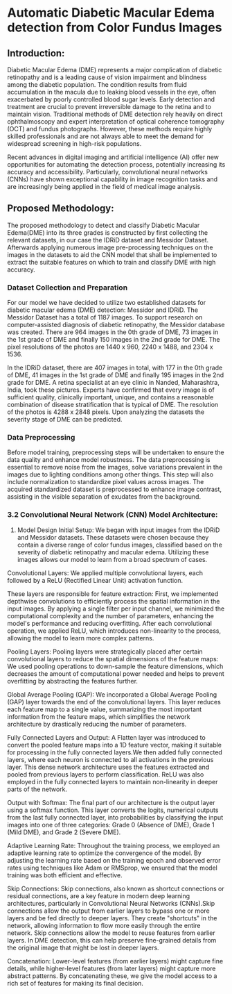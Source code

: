 # Automatic Diabetic Macular Edema detection from Color Fundus Images

## Introduction:
Diabetic Macular Edema (DME) represents a major complication of diabetic retinopathy and is a leading cause of vision impairment and blindness among the diabetic population. 
The condition results from fluid accumulation in the macula due to leaking blood vessels in the eye, often exacerbated by poorly controlled blood sugar levels. 
Early detection and treatment are crucial to prevent irreversible damage to the retina and to maintain vision. Traditional methods of DME detection rely heavily on direct ophthalmoscopy and expert interpretation of optical coherence tomography (OCT) and fundus photographs. However, these methods require highly skilled professionals and are not always able to meet the demand for widespread screening in high-risk populations.

Recent advances in digital imaging and artificial intelligence (AI) offer new opportunities for automating the detection process, potentially increasing its accuracy and accessibility. Particularly, convolutional neural networks (CNNs) have shown exceptional capability in image recognition tasks and are increasingly being applied in the field of medical image analysis. 

## Proposed Methodology:
The proposed methodology to detect and classify Diabetic Macular Edema(DME) into its three grades is constructed by first collecting the relevant datasets, in our case the IDRiD dataset and Messidor Dataset. Afterwards applying numerous image pre-processing techniques on the images in the datasets to aid the CNN model that shall be implemented to extract the suitable features on which to train and classify DME with high accuracy.

### Dataset Collection and Preparation
For our model we have decided to utilize two established datasets for diabetic macular edema (DME) detection: Messidor and IDRiD. 
The Messidor Dataset has a total of 1187 images. To support research on computer-assisted diagnosis of diabetic retinopathy, the Messidor database was created. 
There are 964 images in the 0th grade of DME, 73 images in the 1st grade of DME and finally 150 images in the 2nd grade for DME. 
The pixel resolutions of the photos are 1440 x 960, 2240 x 1488, and 2304 x 1536.

In the IDRiD dataset, there are 407 images in total, with 177 in the 0th grade of DME, 41 images in the 1st grade of DME and finally 195 images in the 2nd grade for DME.
A retina specialist at an eye clinic in Nanded, Maharashtra, India, took these pictures. 
Experts have confirmed that every image is of sufficient quality, clinically important, unique, and contains a reasonable combination of disease stratification that is typical of DME. The resolution of the photos is 4288 x 2848 pixels. 
Upon analyzing the datasets the severity stage of DME can be predicted.

### Data Preprocessing
Before model training, preprocessing steps will be undertaken to ensure the data quality and enhance model robustness. The data preprocessing is essential to remove noise from the images, solve variations prevalent in the images due to lighting conditions among other things. This step will also include normalization to standardize pixel values across images. 
The acquired standardized dataset is preprocessed to enhance image contrast, assisting in the visible separation of exudates from the background.

### 3.2 Convolutional Neural Network (CNN) Model Architecture:
1. Model Design
Initial Setup: We began with input images from the IDRiD and Messidor datasets. 
These datasets were chosen because they contain a diverse range of color fundus images, classified based on the severity of diabetic retinopathy and macular edema. Utilizing these images allows our model to learn from a broad spectrum of cases.

Convolutional Layers: We applied multiple convolutional layers, each followed by a ReLU (Rectified Linear Unit) activation function. 

These layers are responsible for feature extraction:
First, we implemented depthwise convolutions to efficiently process the spatial information in the input images. By applying a single filter per input channel, we minimized the computational complexity and the number of parameters, enhancing the model's performance and reducing overfitting.
After each convolutional operation, we applied ReLU, which introduces non-linearity to the process, allowing the model to learn more complex patterns.

Pooling Layers: Pooling layers were strategically placed after certain convolutional layers to reduce the spatial dimensions of the feature maps:
We used pooling operations to down-sample the feature dimensions, which decreases the amount of computational power needed and helps to prevent overfitting by abstracting the features further.

Global Average Pooling (GAP): We incorporated a Global Average Pooling (GAP) layer towards the end of the convolutional layers. This layer reduces each feature map to a single value, summarizing the most important information from the feature maps, which simplifies the network architecture by drastically reducing the number of parameters.

Fully Connected Layers and Output: A Flatten layer was introduced to convert the pooled feature maps into a 1D feature vector, making it suitable for processing in the fully connected layers.We then added fully connected layers, where each neuron is connected to all activations in the previous layer. This dense network architecture uses the features extracted and pooled from previous layers to perform classification. ReLU was also employed in the fully connected layers to maintain non-linearity in deeper parts of the network.

Output with Softmax: The final part of our architecture is the output layer using a softmax function. This layer converts the logits, numerical outputs from the last fully connected layer, into probabilities by classifying the input images into one of three categories: Grade 0 (Absence of DME), Grade 1 (Mild DME), and Grade 2 (Severe DME).

Adaptive Learning Rate: Throughout the training process, we employed an adaptive learning rate to optimize the convergence of the model. By adjusting the learning rate based on the training epoch and observed error rates using techniques like Adam or RMSprop, we ensured that the model training was both efficient and effective.

Skip Connections: Skip connections, also known as shortcut connections or residual connections, are a key feature in modern deep learning architectures, particularly in Convolutional Neural Networks (CNNs).Skip connections allow the output from earlier layers to bypass one or more layers and be fed directly to deeper layers. They create "shortcuts" in the network, allowing information to flow more easily through the entire network. Skip connections allow the model to reuse features from earlier layers. In DME detection, this can help preserve fine-grained details from the original image that might be lost in deeper layers.

Concatenation: Lower-level features (from earlier layers) might capture fine details, while higher-level features (from later layers) might capture more abstract patterns. By concatenating these, we give the model access to a rich set of features for making its final decision.




